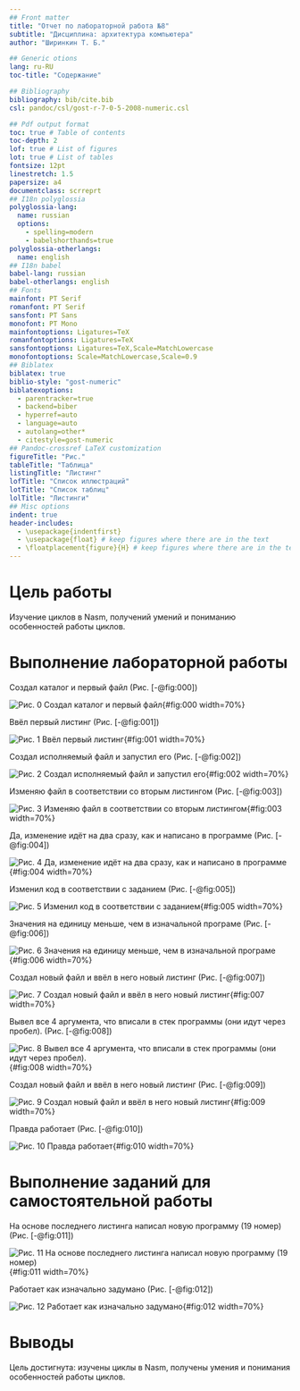```yaml
---
## Front matter
title: "Отчет по лабораторной работа №8"
subtitle: "Дисциплина: архитектура компьютера"
author: "Ширинкин Т. Б."

## Generic otions
lang: ru-RU
toc-title: "Содержание"

## Bibliography
bibliography: bib/cite.bib
csl: pandoc/csl/gost-r-7-0-5-2008-numeric.csl

## Pdf output format
toc: true # Table of contents
toc-depth: 2
lof: true # List of figures
lot: true # List of tables
fontsize: 12pt
linestretch: 1.5
papersize: a4
documentclass: scrreprt
## I18n polyglossia
polyglossia-lang:
  name: russian
  options:
    - spelling=modern
    - babelshorthands=true
polyglossia-otherlangs:
  name: english
## I18n babel
babel-lang: russian
babel-otherlangs: english
## Fonts
mainfont: PT Serif
romanfont: PT Serif
sansfont: PT Sans
monofont: PT Mono
mainfontoptions: Ligatures=TeX
romanfontoptions: Ligatures=TeX
sansfontoptions: Ligatures=TeX,Scale=MatchLowercase
monofontoptions: Scale=MatchLowercase,Scale=0.9
## Biblatex
biblatex: true
biblio-style: "gost-numeric"
biblatexoptions:
  - parentracker=true
  - backend=biber
  - hyperref=auto
  - language=auto
  - autolang=other*
  - citestyle=gost-numeric
## Pandoc-crossref LaTeX customization
figureTitle: "Рис."
tableTitle: "Таблица"
listingTitle: "Листинг"
lofTitle: "Список иллюстраций"
lotTitle: "Список таблиц"
lolTitle: "Листинги"
## Misc options
indent: true
header-includes:
  - \usepackage{indentfirst}
  - \usepackage{float} # keep figures where there are in the text
  - \floatplacement{figure}{H} # keep figures where there are in the text
---
```


# Цель работы

Изучение циклов в Nasm, получений умений и пониманию особенностей работы циклов.

# Выполнение лабораторной работы

Создал каталог и первый файл (Рис. [-@fig:000])

![Рис. 0 Создал каталог и первый файл](image/0.png){#fig:000 width=70%}

Ввёл первый листинг (Рис. [-@fig:001])

![Рис. 1 Ввёл первый листинг](image/1.png){#fig:001 width=70%}

Создал исполняемый файл и запустил его (Рис. [-@fig:002])

![Рис. 2 Создал исполняемый файл и запустил его](image/2.png){#fig:002 width=70%}

Изменяю файл в соответствии со вторым листингом (Рис. [-@fig:003])

![Рис. 3 Изменяю файл в соответствии со вторым листингом](image/3.png){#fig:003 width=70%}

Да, изменение идёт на два сразу, как и написано в программе (Рис. [-@fig:004])

![Рис. 4 Да, изменение идёт на два сразу, как и написано в программе](image/4.png){#fig:004 width=70%}

Изменил код в соответствии с заданием (Рис. [-@fig:005])

![Рис. 5 Изменил код в соответствии с заданием](image/5.png){#fig:005 width=70%}

Значения на единицу меньше, чем в изначальной програме (Рис. [-@fig:006])

![Рис. 6 Значения на единицу меньше, чем в изначальной програме](image/6.png){#fig:006 width=70%}

Создал новый файл и ввёл в него новый листинг (Рис. [-@fig:007])

![Рис. 7 Создал новый файл и ввёл в него новый листинг](image/7.png){#fig:007 width=70%}

Вывел все 4 аргумента, что вписали в стек программы (они идут через пробел). (Рис. [-@fig:008])

![Рис. 8 Вывел все 4 аргумента, что вписали в стек программы (они идут через пробел).](image/8.png){#fig:008 width=70%}

Создал новый файл и ввёл в него новый листинг (Рис. [-@fig:009])

![Рис. 9 Создал новый файл и ввёл в него новый листинг](image/9.png){#fig:009 width=70%}

Правда работает (Рис. [-@fig:010])

![Рис. 10 Правда работает](image/10.png){#fig:010 width=70%}

# Выполнение заданий для самостоятельной работы

На основе последнего листинга написал новую программу (19 номер) (Рис. [-@fig:011])

![Рис. 11 На основе последнего листинга написал новую программу (19 номер)](image/11.png){#fig:011 width=70%}

Работает как изначально задумано (Рис. [-@fig:012])

![Рис. 12 Работает как изначально задумано](image/12.png){#fig:012 width=70%}

# Выводы

Цель достигнута: изучены циклы в Nasm, получены умения и понимания особенностей работы циклов.
